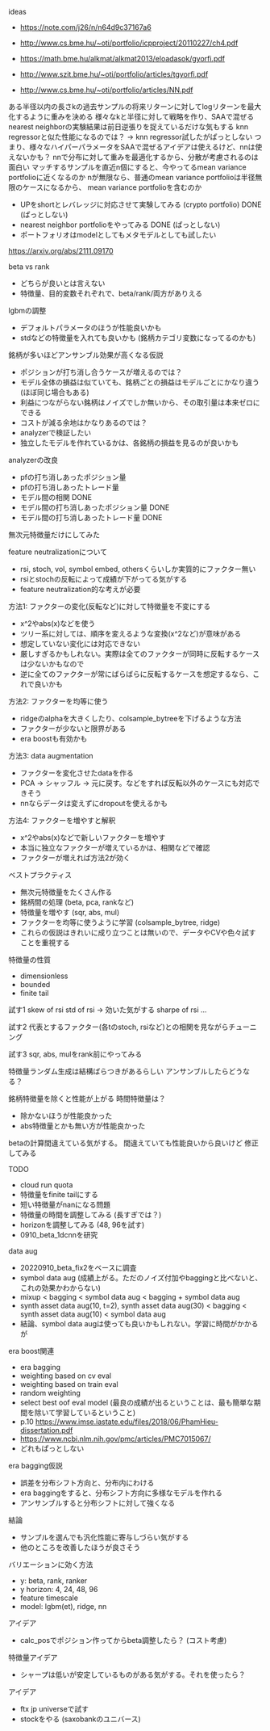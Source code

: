 
ideas

- https://note.com/j26/n/n64d9c37167a6



- http://www.cs.bme.hu/~oti/portfolio/icpproject/20110227/ch4.pdf
- https://math.bme.hu/alkmat/alkmat2013/eloadasok/gyorfi.pdf
- http://www.szit.bme.hu/~oti/portfolio/articles/tgyorfi.pdf
- http://www.cs.bme.hu/~oti/portfolio/articles/NN.pdf


ある半径以内の長さkの過去サンプルの将来リターンに対してlogリターンを最大化するように重みを決める
様々なkと半径に対して戦略を作り、SAAで混ぜる
nearest neighborの実験結果は前日逆張りを捉えているだけな気もする
knn regressorと似た性能になるのでは？ -> knn regressor試したがぱっとしない
つまり、様々なハイパーパラメータをSAAで混ぜるアイデアは使えるけど、nnは使えないかも？
nnで分布に対して重みを最適化するから、分散が考慮されるのは面白い
マッチするサンプルを直近n個にすると、今やってるmean variance portfolioに近くなるのか
nが無限なら、普通のmean variance portfolioは半径無限のケースになるから、
mean variance portfolioを含むのか


- UPをshortとレバレッジに対応させて実験してみる (crypto portfolio) DONE (ぱっとしない)
- nearest neighbor portfolioをやってみる DONE (ぱっとしない)
- ポートフォリオはmodelとしてもメタモデルとしても試したい

https://arxiv.org/abs/2111.09170

beta vs rank

- どちらが良いとは言えない
- 特徴量、目的変数それぞれで、beta/rank/両方がありえる

lgbmの調整

- デフォルトパラメータのほうが性能良いかも
- stdなどの特徴量を入れても良いかも (銘柄カテゴリ変数になってるのかも)

銘柄が多いほどアンサンブル効果が高くなる仮説

- ポジションが打ち消し合うケースが増えるのでは？
- モデル全体の損益は似ていても、銘柄ごとの損益はモデルごとにかなり違う (ほぼ同じ場合もある)
- 利益につながらない銘柄はノイズでしか無いから、その取引量は本来ゼロにできる
- コストが減る余地はかなりあるのでは？
- analyzerで検証したい
- 独立したモデルを作れているかは、各銘柄の損益を見るのが良いかも

analyzerの改良

- pfの打ち消しあったポジション量
- pfの打ち消しあったトレード量
- モデル間の相関 DONE
- モデル間の打ち消しあったポジション量 DONE
- モデル間の打ち消しあったトレード量 DONE

無次元特徴量だけにしてみた

feature neutralizationについて

- rsi, stoch, vol, symbol embed, othersくらいしか実質的にファクター無い
- rsiとstochの反転によって成績が下がってる気がする
- feature neutralization的な考えが必要

方法1: ファクターの変化(反転など)に対して特徴量を不変にする

- x^2やabs(x)などを使う
- ツリー系に対しては、順序を変えるような変換(x^2など)が意味がある
- 想定していない変化には対応できない
- 厳しすぎるかもしれない。実際は全てのファクターが同時に反転するケースは少ないかもなので
- 逆に全てのファクターが常にばらばらに反転するケースを想定するなら、これで良いかも

方法2: ファクターを均等に使う

- ridgeのalphaを大きくしたり、colsample_bytreeを下げるような方法
- ファクターが少ないと限界がある
- era boostも有効かも

方法3: data augmentation

- ファクターを変化させたdataを作る
- PCA -> シャッフル -> 元に戻す。などをすれば反転以外のケースにも対応できそう
- nnならデータは変えずにdropoutを使えるかも

方法4: ファクターを増やすと解釈

- x^2やabs(x)などで新しいファクターを増やす
- 本当に独立なファクターが増えているかは、相関などで確認
- ファクターが増えれば方法2が効く

ベストプラクティス

- 無次元特徴量をたくさん作る
- 銘柄間の処理 (beta, pca, rankなど)
- 特徴量を増やす (sqr, abs, mul)
- ファクターを均等に使うように学習 (colsample_bytree, ridge)
- これらの仮説はきれいに成り立つことは無いので、データやCVや色々試すことを重視する

特徴量の性質

- dimensionless
- bounded
- finite tail

試す1
skew of rsi
std of rsi -> 効いた気がする
sharpe of rsi
...

試す2
代表とするファクター(各tのstoch, rsiなど)との相関を見ながらチューニング

試す3
sqr, abs, mulをrank前にやってみる

特徴量ランダム生成は結構ばらつきがあるらしい
アンサンブルしたらどうなる？

銘柄特徴量を除くと性能が上がる
時間特徴量は？

- 除かないほうが性能良かった
- abs特徴量とかも無い方が性能良かった

betaの計算間違えている気がする。
間違えていても性能良いから良いけど
修正してみる

TODO

- cloud run quota
- 特徴量をfinite tailにする
- 短い特徴量がnanになる問題
- 特徴量の時間を調整してみる (長すぎでは？)
- horizonを調整してみる (48, 96を試す)
- 0910_beta_1dcnnを研究

data aug

- 20220910_beta_fix2をベースに調査
- symbol data aug (成績上がる。ただのノイズ付加やbaggingと比べないと、これの効果かわからない)
- mixup < bagging < symbol data aug < bagging + symbol data aug
- synth asset data aug(10, t=2), synth asset data aug(30) < bagging < synth asset data aug(10) < symbol data aug
- 結論、symbol data augは使っても良いかもしれない。学習に時間がかかるが

era boost関連

- era bagging
- weighting based on cv eval
- weighting based on train eval
- random weighting
- select best oof eval model (最良の成績が出るということは、最も簡単な期間を除いて学習しているということ)
- p.10 https://www.imse.iastate.edu/files/2018/06/PhamHieu-dissertation.pdf
- https://www.ncbi.nlm.nih.gov/pmc/articles/PMC7015067/
- どれもぱっとしない

era bagging仮説

- 誤差を分布シフト方向と、分布内にわける
- era baggingをすると、分布シフト方向に多様なモデルを作れる
- アンサンブルすると分布シフトに対して強くなる

結論

- サンプルを選んでも汎化性能に寄与しづらい気がする
- 他のところを改善したほうが良さそう

バリエーションに効く方法

- y: beta, rank, ranker
- y horizon: 4, 24, 48, 96
- feature timescale
- model: lgbm(et), ridge, nn



アイデア

- calc_posでポジション作ってからbeta調整したら？ (コスト考慮)

特徴量アイデア

- シャープは低いが安定しているものがある気がする。それを使ったら？

アイデア

- ftx jp universeで試す
- stockをやる (saxobankのユニバース)
